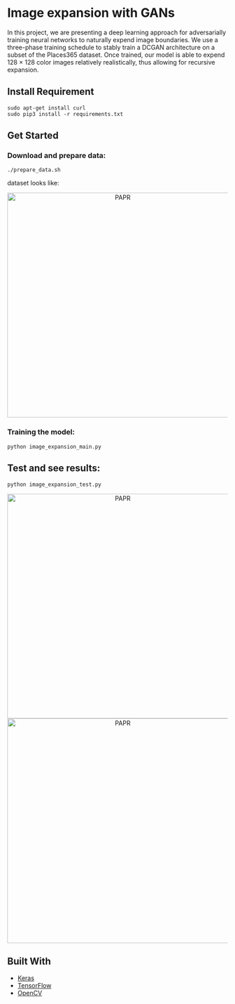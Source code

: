 # Image expansion with GANs
In this project, we are presenting a deep learning approach for adversarially training
neural networks to naturally expend image boundaries. We use a three-phase training schedule to
stably train a DCGAN architecture on a subset of the Places365 dataset. Once trained, our model
is able to expend 128 × 128 color images relatively realistically, thus allowing for recursive
expansion.

## Install Requirement

```
sudo apt-get install curl
sudo pip3 install -r requirements.txt
```
## Get Started

### Download and prepare data:

```
./prepare_data.sh
```
dataset looks like:

<div align=center>
<img src="https://github.com/fe1ixxu/Image_expansion/blob/master/images/data.png" alt="PAPR" width="512px">
</div>

### Training the model:

```
python image_expansion_main.py
```

## Test and see results:
```
python image_expansion_test.py
```
<div align=center>
<img src="https://github.com/fe1ixxu/Image_expansion/blob/master/images/result.png" alt="PAPR" width="512px">
<img src="https://github.com/fe1ixxu/Image_expansion/blob/master/images/result2.png" alt="PAPR" width="512px">
</div>

## Built With

* [Keras](https://www.tensorflow.org/guide/keras)
* [TensorFlow](https://www.tensorflow.org)
* [OpenCV](https://opencv.org)
